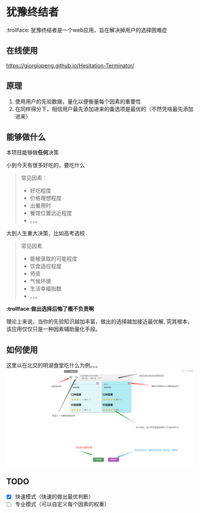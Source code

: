 # 犹豫终结者

:trollface: 犹豫终结者是一个web应用，旨在解决掉用户的选择困难症

## 在线使用
https://giorgiopeng.github.io/Hesitation-Terminator/

## 原理
1. 使用用户的先验数据，量化以便衡量每个因素的重要性
2. 在同样得分下，相信用户最先添加进来的备选项是最优的（不然凭啥最先添加进来）

## 能够做什么
本项目能够做**任何**决策  

小到今天有很多好吃的，要吃什么   
> 常见因素：
> - 好吃程度
> - 价格理想程度
> - 出餐用时
> - 餐馆位置远近程度
> - 。。。  


大到人生重大决策，比如高考选校
> 常见因素
> - 能被录取的可能程度
> - 饮食适应程度
> - 师资
> - 气候环境
> - 生活幸福指数
> - 。。。

**:trollface:做出选择后悔了概不负责啊**  

理论上来说，当你的先验知识越加丰富，做出的选择越加接近最优解, 究其根本，该应用仅仅只是一种因素辅助量化手段。  


## 如何使用
这里以在北交的明湖食堂吃什么为例。。。    
<img src='./README/intro.jpg' alt='how to use'/>



## TODO
- [x] 快速模式（快速的做出最优判断）  
- [ ] 专业模式（可以自定义每个因素的权重）
